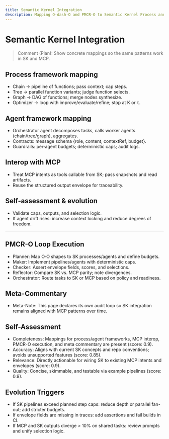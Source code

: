 ```yaml
---
title: Semantic Kernel Integration
description: Mapping O‑dash‑O and PMCR‑O to Semantic Kernel Process and Agent frameworks.
---
```


# Semantic Kernel Integration

> Comment (Plan): Show concrete mappings so the same patterns work in SK and MCP.

## Process framework mapping
- Chain → pipeline of functions; pass context; cap steps.
- Tree → parallel function variants; judge function selects.
- Graph → DAG of functions; merge nodes synthesize.
- Optimizer → loop with improve/evaluate/refine; stop at K or τ.

## Agent framework mapping
- Orchestrator agent decomposes tasks, calls worker agents (chain/tree/graph), aggregates.
- Contracts: message schema {role, content, contextRef, budget}.
- Guardrails: per‑agent budgets; deterministic caps; audit logs.

## Interop with MCP
- Treat MCP intents as tools callable from SK; pass snapshots and read artifacts.
- Reuse the structured output envelope for traceability.

## Self‑assessment & evolution
- Validate caps, outputs, and selection logic.
- If agent drift rises: increase context locking and reduce degrees of freedom.

---

## PMCR-O Loop Execution
- Planner: Map O‑O shapes to SK processes/agents and define budgets.
- Maker: Implement pipelines/agents with deterministic caps.
- Checker: Assert envelope fields, scores, and selections.
- Reflector: Compare SK vs. MCP parity; note divergences.
- Orchestrator: Route tasks to SK or MCP based on policy and readiness.

## Meta-Commentary
- Meta-Note: This page declares its own audit loop so SK integration remains aligned with MCP patterns over time.

## Self-Assessment
- Completeness: Mappings for process/agent frameworks, MCP interop, PMCR-O execution, and meta commentary are present (score: 0.9).
- Accuracy: Aligns with current SK concepts and repo conventions; avoids unsupported features (score: 0.85).
- Relevance: Directly actionable for wiring SK to existing MCP intents and envelopes (score: 0.9).
- Quality: Concise, skimmable, and testable via example pipelines (score: 0.9).

## Evolution Triggers
- If SK pipelines exceed planned step caps: reduce depth or parallel fan-out; add stricter budgets.
- If envelope fields are missing in traces: add assertions and fail builds in CI.
- If MCP and SK outputs diverge > 10% on shared tasks: review prompts and unify selection logic.

